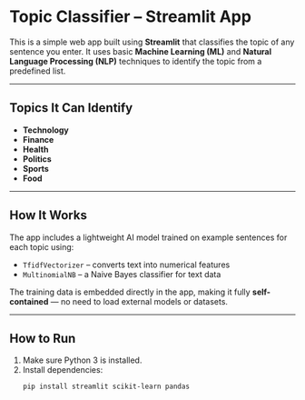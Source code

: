 # Topic Classifier – Streamlit App

This is a simple web app built using **Streamlit** that classifies the topic of any sentence you enter. It uses basic **Machine Learning (ML)** and **Natural Language Processing (NLP)** techniques to identify the topic from a predefined list.

---

## Topics It Can Identify
-  **Technology**
-  **Finance**
-  **Health**
-  **Politics**
-  **Sports**
-  **Food**

---

## How It Works

The app includes a lightweight AI model trained on example sentences for each topic using:

- `TfidfVectorizer` – converts text into numerical features
- `MultinomialNB` – a Naive Bayes classifier for text data

The training data is embedded directly in the app, making it fully **self-contained** — no need to load external models or datasets.

---

## How to Run

1. Make sure Python 3 is installed.
2. Install dependencies:
   ```bash
   pip install streamlit scikit-learn pandas
